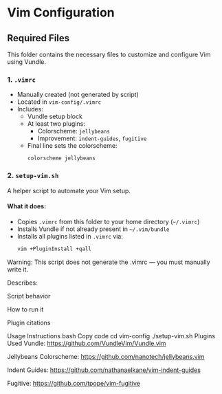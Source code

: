 # Vim Configuration

## Required Files

This folder contains the necessary files to customize and configure Vim using Vundle.

### 1. `.vimrc`

- Manually created (not generated by script)
- Located in `vim-config/.vimrc`
- Includes:
  - Vundle setup block
  - At least two plugins:
    - Colorscheme: `jellybeans`
    - Improvement: `indent-guides`, `fugitive`
  - Final line sets the colorscheme:
    ```vim
    colorscheme jellybeans
    ```

### 2. `setup-vim.sh`

A helper script to automate your Vim setup.

#### What it does:

- Copies `.vimrc` from this folder to your home directory (`~/.vimrc`)
- Installs Vundle if not already present in `~/.vim/bundle`
- Installs all plugins listed in `.vimrc` via:
  ```bash
  vim +PluginInstall +qall
Warning: This script does not generate the .vimrc — you must manually write it.

Describes:

Script behavior

How to run it

Plugin citations

Usage Instructions
bash
Copy code
cd vim-config
./setup-vim.sh
Plugins Used
Vundle: https://github.com/VundleVim/Vundle.vim

Jellybeans Colorscheme: https://github.com/nanotech/jellybeans.vim

Indent Guides: https://github.com/nathanaelkane/vim-indent-guides

Fugitive: https://github.com/tpope/vim-fugitive
